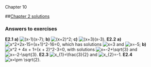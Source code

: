 Chapter 10    

##[Chapter 2 solutions](part0010_split_005.md)

### Answers to exercises

**E2.1** **a)** ![(x-1)(x-7)](02374.jpeg); **b)** ![(x+2)^2](02375.jpeg); **c)** ![(x+3)(x-3)](02376.jpeg). **E2.2** **a)** ![x^2+2x-15=(x+1)^2-16=0](02377.jpeg), which has solutions ![x=3](02349.jpeg) and ![x=-5](02378.jpeg); **b)** ![x^2 + 4x + 1=(x + 2)^2-3=0](02379.jpeg), with solutions ![x=-2+\sqrt{3}](02380.jpeg) and ![x=-2-\sqrt{3}](02381.jpeg). **E2.3**  ![x_{1}=\frac{3}{2}](02382.jpeg) and ![x_{2}=-1](02383.jpeg). **E2.4** ![x=\pm \sqrt{2}](02384.jpeg).

